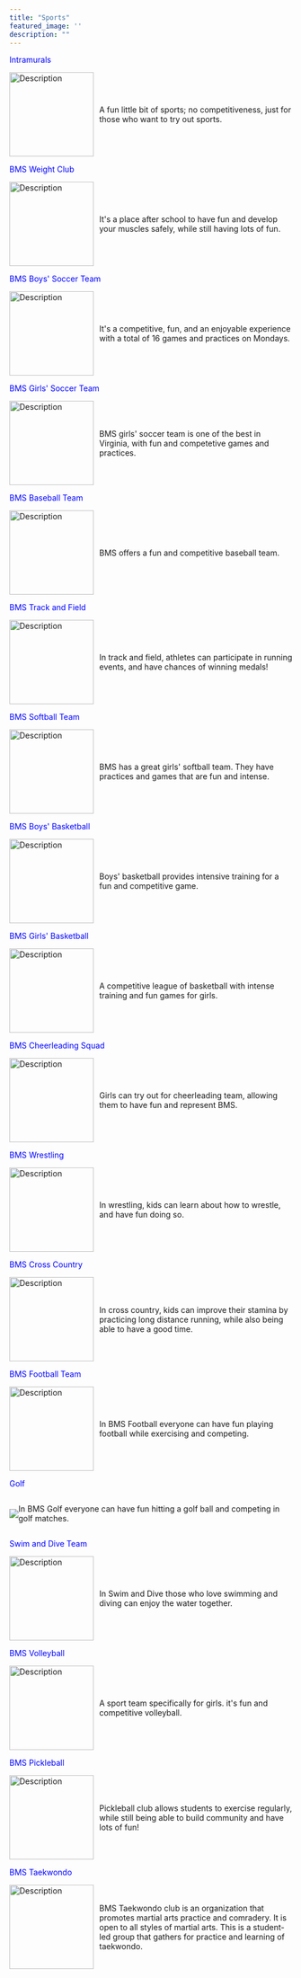 ```yaml
---
title: "Sports"
featured_image: ''
description: ""
---
```

<p style="color:blue;">Intramurals</p>
</div>

<div style="display: flex; align-items: center;">
  <img src="https://encrypted-tbn0.gstatic.com/images?q=tbn:ANd9GcRs00uGc1aVmQkicIJ4fJMCT9_ClNUT8j_nlw&s" alt="Description" style="width: 150px; margin-right: 10px;">
  <p>A fun little bit of sports; no competitiveness, just for those who want to try out sports.</p>
</div>

<p style="color:blue;">BMS Weight Club</p>
</div>

<div style="display: flex; align-items: center;">
  <img src="https://encrypted-tbn0.gstatic.com/images?q=tbn:ANd9GcTGmyRmUwm6InN6SRmWO_-RZq9qSkSGHB_qUQ&s" alt="Description" style="width: 150px; margin-right: 10px;">
  <p>It's a place after school to have fun and develop your muscles safely, while still having lots of fun.</p>
</div>

<p style="color:blue;">BMS Boys' Soccer Team</p>
</div>

<div style="display: flex; align-items: center;">
<img src="https://resources.finalsite.net/images/f_auto,q_auto,t_image_size_2/v1706812465/mcpsorg/oxyocumlkokfupna4vdz/boyssocerforwebsite.jpg" alt="Description" style="width: 150px; margin-right: 10px;">
<p>It's a competitive, fun, and an enjoyable experience with a total of  16 games and practices on Mondays.</p>
</div>

<p style="color:blue;">BMS Girls' Soccer Team</p> 
</div>

<div style="display: flex; align-items: center;">
<img src="https://resources.finalsite.net/images/f_auto,q_auto,t_image_size_2/v1715352186/mcpsorg/nfxlhzjfrc2y2r4ketnv/girlssoccerforwebsite.jpg" alt="Description" style="width: 150px; margin-right: 10px;">
<p>BMS girls' soccer team is one of the best in Virginia, with fun and competetive games and practices.</p>
</div>

<p style="color:blue;">BMS Baseball Team</p>
</div>

<div style="display: flex; align-items: center;">
<img src="https://resources.finalsite.net/images/f_auto,q_auto,t_image_size_4/v1743437065/mcpsorg/w7hu0u7jc5lzak9ztbnz/BaseballMarch2025.jpg" alt="Description" style="width: 150px; margin-right: 10px;">
<p> BMS offers a fun and competitive baseball team.</p>
</div>

<p style="color:blue;">BMS Track and Field</p>
</div>

<div style="display: flex; align-items: center;">
<img src="https://resources.finalsite.net/images/f_auto,q_auto,t_image_size_2/v1706305102/mcpsorg/zdkwe15fff3k3k0bhzav/Trackandfieldpicforwebsite.jpg" alt="Description" style="width: 150px; margin-right: 10px;">
<p>In track and field, athletes can participate in running events, and have chances of winning medals!</p>
</div>

<p style="color:blue;">BMS Softball Team</p>
</div>

<div style="display: flex; align-items: center;">
<img src="https://resources.finalsite.net/images/f_auto,q_auto,t_image_size_3/v1706303125/mcpsorg/ofarjzn8bz3wdq3wikeo/Softballforwebsite.jpg" alt="Description" style="width: 150px; margin-right: 10px;">
<p> BMS has a great girls' softball team. They have practices and games that are fun and intense.</p>
</div>

<p style="color:blue;">BMS Boys' Basketball</p>
</div>

<div style="display: flex; align-items: center;">
<img src="https://resources.finalsite.net/images/f_auto,q_auto,t_image_size_2/v1694097646/mcpsorg/iipxpwr2ke2juh37olus/boysbasketball.jpg" alt="Description" style="width: 150px; margin-right: 10px;">
<p>Boys' basketball provides intensive training for a fun and competitive game.</p>
</div>

<p style="color:blue;">BMS Girls' Basketball</p>
</div>

<div style="display: flex; align-items: center;">
<img src="https://resources.finalsite.net/images/f_auto,q_auto/v1701094818/mcpsorg/hmpdcgtz769pcjkpiwro/girlsbasketball_1.jpg" alt="Description" style="width: 150px; margin-right: 10px;">
<p>A competitive league of basketball with intense training and fun games for girls.</p>
</div>

<p style="color:blue;">BMS Cheerleading Squad</p>
</div>

<div style="display: flex; align-items: center;">
<img src="https://resources.finalsite.net/images/f_auto,q_auto,t_image_size_3/v1716897080/mcpsorg/npypd4xr7ffco3tiqdgy/Cheerleadingpic.jpg" alt="Description" style="width: 150px; margin-right: 10px;">
<p>Girls can try out for cheerleading team,  allowing them to have fun and represent BMS.</p>
</div>

<p style="color:blue;">BMS Wrestling</p>
</div>

<div style="display: flex; align-items: center;">
<img src="https://resources.finalsite.net/images/f_auto,q_auto,t_image_size_3/v1694097997/mcpsorg/wqz1kngpmrc2d6acyuyu/wrestling.jpg" alt="Description" style="width: 150px; margin-right: 10px;">
<p>In wrestling, kids can learn about how to wrestle, and have fun doing so.</p>
</div>

<p style="color:blue;">BMS Cross Country</p>
</div>

<div style="display: flex; align-items: center;">
<img src="https://resources.finalsite.net/images/f_auto,q_auto,t_image_size_2/v1716900346/mcpsorg/qff8n9fo1gjyuoiidfpc/CrossCountryRace.webp" alt="Description" style="width: 150px; margin-right: 10px;">
<p>In cross country, kids can improve their stamina by practicing long distance running, while also being able to have a good time.</p>
</div>

<p style="color:blue;">BMS Football Team</p>
</div>

<div style="display: flex; align-items: center;">
<img src="https://resources.finalsite.net/images/f_auto,q_auto,t_image_size_2/v1690389009/mcpsorg/hyzt3aygytdob2skqbzt/footballforwebsite.jpg" alt="Description" style="width: 150px; margin-right: 10px;">
<p>In BMS Football everyone can have fun playing football while exercising and competing.</p>
</div>

<p style="color:blue;">Golf</p>
</div>

<div style="display: flex; align-items: center;">
<img src="https://resources.finalsite.net/images/f_auto,q_auto,t_image_size_3/v1690389505/mcpsorg/mcjfvq6b0sb2i0f0sq4d/Golfforwebsite.jpg;">
<p>In BMS Golf everyone can have fun hitting a golf ball and competing in golf matches.</p>
</div>


<p style="color:blue;">Swim and Dive Team</p>
</div>

<div style="display: flex; align-items: center;">
<img src="hhttps://resources.finalsite.net/images/f_auto,q_auto/v1690389954/mcpsorg/wpbnnaxlfzvnfthx7fw5/Swimanddiveforwebsite.jpg" alt="Description" style="width: 150px; margin-right: 10px;">
<p>In Swim and Dive those who love swimming and diving can enjoy the water together.</p>
</div>

<p style="color:blue;">BMS Volleyball</p>
</div>

<div style="display: flex; align-items: center;">
<img src="https://resources.finalsite.net/images/f_auto,q_auto,t_image_size_2/v1690390137/mcpsorg/xa2znm90wl57fiy5yvew/Volleyballforwebsite.jpg" alt="Description" style="width: 150px; margin-right: 10px;">
<p>A sport team specifically for girls. it's fun and competitive volleyball.</p>
</div>

<p style="color:blue;">BMS Pickleball</p>
</div>

<div style="display: flex; align-items: center;">
<img src="https://cdn-icons-png.flaticon.com/512/16117/16117721.png" alt="Description" style="width: 150px; margin-right: 10px;">
<p>Pickleball club allows students to exercise regularly, while still being able to build community and have lots of fun!</p>
</div>

<p style="color:blue;">BMS Taekwondo</p>
</div>

<div style="display: flex; align-items: center;">
<img src="https://static.thenounproject.com/png/655105-200.png" alt="Description" style="width: 150px; margin-right: 10px;">
<p>BMS Taekwondo club is an organization that promotes martial arts practice and comradery.  It is open to all styles of martial arts. This is a student-led group that gathers for practice and learning of taekwondo. </p>
</div>